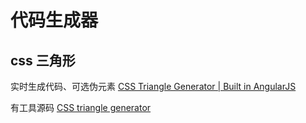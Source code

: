 # 代码生成器

## css 三角形
实时生成代码、可选伪元素
[CSS Triangle Generator | Built in AngularJS](http://triangle.designyourcode.io/)

有工具源码
[CSS triangle generator](https://codepen.io/yukulele/pen/KLnhJ)
